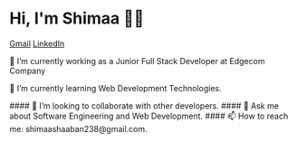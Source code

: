 #  Hi, I'm Shimaa 👩‍💻
[Gmail](shimaashaaban238@gmail.com) [LinkedIn](www.linkedin.com/in/shimaa-shaaban-83a56718b)

<p>🔭 I’m currently working as a Junior Full Stack Developer at Edgecom Company</p>
<p> 🌱 I’m currently learning Web Development Technologies.</p>
####  👯 I’m looking to collaborate with other developers.
####  💬 Ask me about Software Engineering and Web Development.
####  📫 How to reach me: shimaashaaban238@gmail.com.
